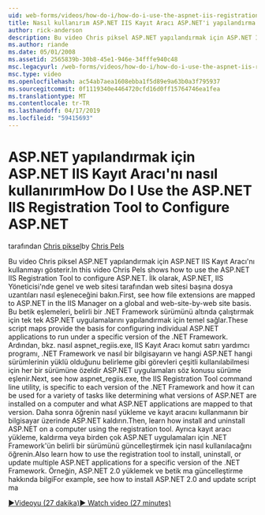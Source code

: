 ```yaml
---
uid: web-forms/videos/how-do-i/how-do-i-use-the-aspnet-iis-registration-tool-to-configure-aspnet
title: Nasıl kullanırım ASP.NET IIS Kayıt Aracı ASP.NET'i yapılandırma | Microsoft Docs
author: rick-anderson
description: Bu video Chris piksel ASP.NET yapılandırmak için ASP.NET IIS Kayıt Aracı'nı kullanmayı gösterir. İlk olarak, dosya uzantılarını ASP.NET'te nasıl eşlendiğine bakın...
ms.author: riande
ms.date: 05/01/2008
ms.assetid: 2565839b-30b8-45e1-946e-34fffe940c48
msc.legacyurl: /web-forms/videos/how-do-i/how-do-i-use-the-aspnet-iis-registration-tool-to-configure-aspnet
msc.type: video
ms.openlocfilehash: ac54ab7aea1608ebba1f5d89e9a63b0a3f795937
ms.sourcegitcommit: 0f1119340e4464720cfd16d0ff15764746ea1fea
ms.translationtype: MT
ms.contentlocale: tr-TR
ms.lasthandoff: 04/17/2019
ms.locfileid: "59415693"
---
```

# <a name="how-do-i-use-the-aspnet-iis-registration-tool-to-configure-aspnet"></a><span data-ttu-id="d4410-104">ASP.NET yapılandırmak için ASP.NET IIS Kayıt Aracı'nı nasıl kullanırım</span><span class="sxs-lookup"><span data-stu-id="d4410-104">How Do I Use the ASP.NET IIS Registration Tool to Configure ASP.NET</span></span>

<span data-ttu-id="d4410-105">tarafından [Chris piksel](https://twitter.com/chrispels)</span><span class="sxs-lookup"><span data-stu-id="d4410-105">by [Chris Pels](https://twitter.com/chrispels)</span></span>

<span data-ttu-id="d4410-106">Bu video Chris piksel ASP.NET yapılandırmak için ASP.NET IIS Kayıt Aracı'nı kullanmayı gösterir.</span><span class="sxs-lookup"><span data-stu-id="d4410-106">In this video Chris Pels shows how to use the ASP.NET IIS Registration Tool to configure ASP.NET.</span></span> <span data-ttu-id="d4410-107">İlk olarak, ASP.NET, IIS Yöneticisi'nde genel ve web sitesi tarafından web sitesi başına dosya uzantıları nasıl eşleneceğini bakın.</span><span class="sxs-lookup"><span data-stu-id="d4410-107">First, see how file extensions are mapped to ASP.NET in the IIS Manager on a global and web-site-by-web site basis.</span></span> <span data-ttu-id="d4410-108">Bu betik eşlemeleri, belirli bir .NET Framework sürümünü altında çalıştırmak için tek tek ASP.NET uygulamalarını yapılandırmak için temel sağlar.</span><span class="sxs-lookup"><span data-stu-id="d4410-108">These script maps provide the basis for configuring individual ASP.NET applications to run under a specific version of the .NET Framework.</span></span> <span data-ttu-id="d4410-109">Ardından, bkz. nasıl aspnet\_regiis.exe, IIS Kayıt Aracı komut satırı yardımcı programı, .NET Framework ve nasıl bir bilgisayarın ve hangi ASP.NET hangi sürümlerinin yüklü olduğunu belirleme gibi görevleri çeşitli kullanılabilmesi için her bir sürümüne özeldir ASP.NET uygulamaları söz konusu sürüme eşlenir.</span><span class="sxs-lookup"><span data-stu-id="d4410-109">Next, see how aspnet\_regiis.exe, the IIS Registration Tool command line utility, is specific to each version of the .NET Framework and how it can be used for a variety of tasks like determining what versions of ASP.NET are installed on a computer and what ASP.NET applications are mapped to that version.</span></span> <span data-ttu-id="d4410-110">Daha sonra öğrenin nasıl yükleme ve kayıt aracını kullanmanın bir bilgisayar üzerinde ASP.NET kaldırın.</span><span class="sxs-lookup"><span data-stu-id="d4410-110">Then, learn how install and uninstall ASP.NET on a computer using the registration tool.</span></span> <span data-ttu-id="d4410-111">Ayrıca kayıt aracı yükleme, kaldırma veya birden çok ASP.NET uygulamaları için .NET Framework'ün belirli bir sürümünü güncelleştirmek için nasıl kullanılacağını öğrenin.</span><span class="sxs-lookup"><span data-stu-id="d4410-111">Also learn how to use the registration tool to install, uninstall, or update multiple ASP.NET applications for a specific version of the .NET Framework.</span></span> <span data-ttu-id="d4410-112">Örneğin, ASP.NET 2.0 yüklemek ve betik ma güncelleştirme hakkında bilgi</span><span class="sxs-lookup"><span data-stu-id="d4410-112">For example, see how to install ASP.NET 2.0 and update script ma</span></span>

[<span data-ttu-id="d4410-113">&#9654;Videoyu (27 dakika)</span><span class="sxs-lookup"><span data-stu-id="d4410-113">&#9654; Watch video (27 minutes)</span></span>](https://channel9.msdn.com/Blogs/ASP-NET-Site-Videos/how-do-i-use-the-aspnet-iis-registration-tool-to-configure-aspnet)
